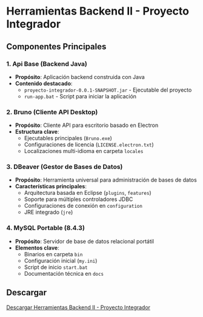 # Herramientas Backend II - Proyecto Integrador

## Componentes Principales

### 1. Api Base (Backend Java)
- **Propósito**: Aplicación backend construida con Java
- **Contenido destacado**:
  - `proyecto-integrador-0.0.1-SNAPSHOT.jar` - Ejecutable del proyecto
  - `run-app.bat` - Script para iniciar la aplicación

### 2. Bruno (Cliente API Desktop)
- **Propósito**: Cliente API para escritorio basado en Electron
- **Estructura clave**:
  - Ejecutables principales (`Bruno.exe`)
  - Configuraciones de licencia (`LICENSE.electron.txt`)
  - Localizaciones multi-idioma en carpeta `locales`

### 3. DBeaver (Gestor de Bases de Datos)
- **Propósito**: Herramienta universal para administración de bases de datos
- **Características principales**:
  - Arquitectura basada en Eclipse (`plugins`, `features`)
  - Soporte para múltiples controladores JDBC
  - Configuraciones de conexión en `configuration`
  - JRE integrado (`jre`)

### 4. MySQL Portable (8.4.3)
- **Propósito**: Servidor de base de datos relacional portátil
- **Elementos clave**:
  - Binarios en carpeta `bin`
  - Configuración inicial (`my.ini`)
  - Script de inicio `start.bat`
  - Documentación técnica en `docs`

## Descargar
[Descargar Herramientas Backend II - Proyecto Integrador](https://drive.google.com/file/d/1i2tdEAtK3hiAFQ959QxEcwftGY9tPyNq/view?usp=sharing)